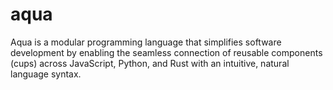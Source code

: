 # aqua
Aqua is a modular programming language that simplifies software development by enabling the seamless connection of reusable components (cups) across JavaScript, Python, and Rust with an intuitive, natural language syntax.
